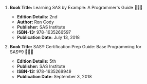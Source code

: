 1. **Book Title:** Learning SAS by Example: A Programmer's Guide 📒🔐✅
   - **Edition Details:** 2nd
   - **Author:** Ron Cody
   - **Publisher:** SAS Institute
   - **ISBN-13:** 978-1635266597
   - **Publication Date:** July 13, 2018

2. **Book Title:** SAS® Certification Prep Guide: Base Programming for SAS®9 📒🔐✅
   - **Edition Details:** 5th
   - **Publisher:** SAS Institute
   - **ISBN-13:** 978-1635269949
   - **Publication Date:** September 3, 2018
